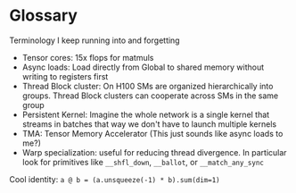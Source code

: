 # Glossary

Terminology I keep running into and forgetting

* Tensor cores: 15x flops for matmuls
* Async loads: Load directly from Global to shared memory without writing to registers first
* Thread Block cluster: On H100 SMs are organized hierarchically into groups. Thread Block clusters can cooperate across SMs in the same group
* Persistent Kernel: Imagine the whole network is a single kernel that streams in batches that way we don't have to launch multiple kernels
* TMA: Tensor Memory Accelerator (This just sounds like async loads to me?)
* Warp specialization: useful for reducing thread divergence. In particular look for primitives like `__shfl_down`, `__ballot`, or `__match_any_sync`


Cool identity: `a @ b = (a.unsqueeze(-1) * b).sum(dim=1)`
